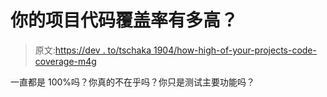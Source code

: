 # 你的项目代码覆盖率有多高？

> 原文:[https://dev . to/tschaka 1904/how-high-of-your-projects-code-coverage-m4g](https://dev.to/tschaka1904/how-high-is-your-projects-code-coverage-m4g)

一直都是 100%吗？你真的不在乎吗？你只是测试主要功能吗？